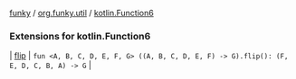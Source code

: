 [funky](../../index.md) / [org.funky.util](../index.md) / [kotlin.Function6](.)

### Extensions for kotlin.Function6

| [flip](flip.md) | `fun <A, B, C, D, E, F, G> ((A, B, C, D, E, F) -> G).flip(): (F, E, D, C, B, A) -> G` |

